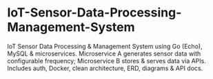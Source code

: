 # IoT-Sensor-Data-Processing-Management-System
IoT Sensor Data Processing &amp; Management System using Go (Echo), MySQL &amp; microservices. Microservice A generates sensor data with configurable frequency; Microservice B stores &amp; serves data via APIs. Includes auth, Docker, clean architecture, ERD, diagrams &amp; API docs.   
